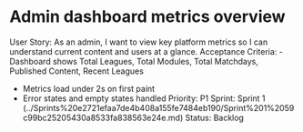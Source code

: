 # Admin dashboard metrics overview

User Story: As an admin, I want to view key platform metrics so I can understand current content and users at a glance.
Acceptance Criteria: - Dashboard shows Total Leagues, Total Modules, Total Matchdays, Published Content, Recent Leagues
- Metrics load under 2s on first paint
- Error states and empty states handled
Priority: P1
Sprint: Sprint 1 (../Sprints%20e2721efaa7de4b408a155fe7484eb190/Sprint%201%2059c99bc25205430a8533fa838563e24e.md)
Status: Backlog